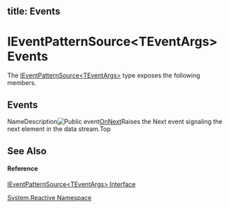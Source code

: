title: Events
---
# IEventPatternSource\<TEventArgs\> Events

The [IEventPatternSource\<TEventArgs\>](IEventPatternSource/IEventPatternSource(TEventArgs)) type exposes the following members.

## Events

NameDescription![Public event](https://reactiveui.net/assets/img/Hh315336.pubevent(en-us,VS.103).gif "Public event")[OnNext](OnNext/IEventPatternSource(TEventArgs).OnNext)Raises the Next event signaling the next element in the data stream.Top

## See Also

#### Reference

[IEventPatternSource\<TEventArgs\> Interface](IEventPatternSource/IEventPatternSource(TEventArgs))

[System.Reactive Namespace](System.Reactive/System.Reactive)
